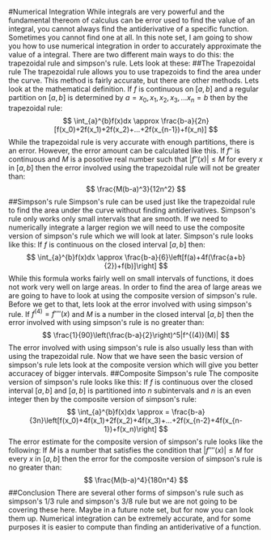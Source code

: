 #Numerical Integration
While integrals are very powerful and the fundamental thereom of calculus can be error used to find the value of an integral, you cannot always find the antiderivative of a specific function. Sometimes you cannot find one at all. In this note set, I am going to show you how to use numerical integration in order to accurately approximate the value of a integral. There are two different main ways to do this: the trapezoidal rule and simpson's rule. Lets look at these:
##The Trapezoidal rule
The trapezoidal rule allows you to use trapezoids to find the area under the curve. This method is fairly accurate, but there are other methods. Lets look at the mathematical definition. If $f$ is continuous on $[a,b]$ and a regular partition on $[a,b]$ is determined by $a=x_0,x_1,x_2,x_3,...x_n=b$ then by the trapezoidal rule:
$$
\int_{a}^{b}f(x)dx \approx \frac{b-a}{2n}[f(x_0)+2f(x_1)+2f(x_2)+...+2f(x_{n-1})+f(x_n)]
$$
While the trapezoidal rule is very accurate with enough partitions, there is an error. However, the error amount can be calculated like this. If $f''$ is continuous and $M$ is a posotive real number such that $|f''(x)| \leq M$ for every $x$ in $[a,b]$ then the error involved using the trapezoidal rule will not be greater than:
$$
\frac{M(b-a)^3}{12n^2}
$$
##Simpson's rule
Simpson's rule can be used just like the trapezoidal rule to find the area under the curve without finding antiderivatives. Simpson's rule only works only small intervals that are smooth. If we need to numerically integrate a larger region we will need to use the composite version of simpson's rule which we will look at later. Simpson's rule looks like this: If $f$ is continuous on the closed interval $[a,b]$ then:
$$
\int_{a}^{b}f(x)dx \approx \frac{b-a}{6}\left[f(a)+4f(\frac{a+b}{2})+f(b)]\right]
$$
While this formula works fairly well on small intervals of functions, it does not work very well on large areas. In order to find the area of large areas we are going to have to look at using the composite version of simpson's rule. Before we get to that, lets look at the error involved with using simpson's rule. If $f^{(4)} = f''''(x)$ and $M$ is a number in the closed interval $[a,b]$ then the error involved with using simpson's rule is no greater than:
$$
\frac{1}{90}\left(\frac{b-a}{2}\right)^5|f^{(4)}(M)|
$$
The error involved with using simpson's rule is also usually less than with using the trapezoidal rule. Now that we have seen the basic version of simpson's rule lets look at the composite version which will give you better accuracey of bigger intervals.
##Composite Simpson's rule
The composite version of simpson's rule looks like this: If $f$ is continuous over the closed interval $[a,b]$ and $[a,b]$ is partitioned into $n$ subintervals and $n$ is an even integer then by the composite version of simpson's rule:
$$
\int_{a}^{b}f(x)dx \approx = \frac{b-a}{3n}\left[f(x_0)+4f(x_1)+2f(x_2)+4f(x_3)+...+2f(x_{n-2}+4f(x_{n-1})+f(x_n)\right]
$$
The error estimate for the composite version of simpson's rule looks like the following: If $M$ is a number that satisfies the condition that $|f''''(x)| \leq M$ for every $x$ in $[a,b]$ then the error for the composite version of simpson's rule is no greater than:
$$
\frac{M(b-a)^4}{180n^4}
$$
##Conclusion
There are several other forms of simpson's rule such as simpson's 1/3 rule and simpson's 3/8 rule but we are not going to be covering these here. Maybe in a future note set, but for now you can look them up. Numerical integration can be extremely accurate, and for some purposes it is easier to compute than finding an antiderivative of a function.